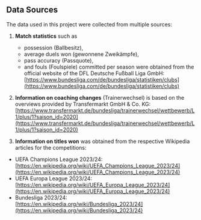 ## Data Sources

The data used in this project were collected from multiple sources:

1)  **Match statistics** such as 
	- possession (Ballbesitz), 
	- average duels won (gewonnene Zweikämpfe), 
	- pass accuracy (Passquote), 
	- and fouls (Foulspiele) 
committed per season were obtained from the official website of the DFL Deutsche Fußball Liga GmbH: [https://www.bundesliga.com/de/bundesliga/statistiken/clubs](https://www.bundesliga.com/de/bundesliga/statistiken/clubs)

2)  **Information on coaching changes** (Trainerwechsel) is based on the overviews provided by Transfermarkt GmbH & Co. KG: [https://www.transfermarkt.de/bundesliga/trainerwechsel/wettbewerb/L1/plus/1?saison_id=2020](https://www.transfermarkt.de/bundesliga/trainerwechsel/wettbewerb/L1/plus/1?saison_id=2020)

3) **Information on titles won** was obtained from the respective Wikipedia articles for the competitions:  
  - UEFA Champions League 2023/24: [https://en.wikipedia.org/wiki/UEFA_Champions_League_2023/24](https://en.wikipedia.org/wiki/UEFA_Champions_League_2023/24)  
  - UEFA Europa League 2023/24: [https://en.wikipedia.org/wiki/UEFA_Europa_League_2023/24](https://en.wikipedia.org/wiki/UEFA_Europa_League_2023/24)  
  - Bundesliga 2023/24: [https://en.wikipedia.org/wiki/Bundesliga_2023/24](https://en.wikipedia.org/wiki/Bundesliga_2023/24)



